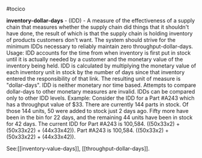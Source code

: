 #tocico

<b>inventory-dollar-days</b> - (IDD) - A measure of the effectiveness of a supply chain that measures whether the supply chain did things that it shouldn't have done, the result of which is that the supply chain is holding inventory of products customers don't want. The system should strive for the minimum IDDs necessary to reliably maintain zero throughput-dollar-days. 
Usage: IDD accounts for the time from when inventory is first put in stock until it is actually needed by a customer and the monetary value of the inventory being held. IDD is calculated by multiplying the monetary value of each inventory unit in stock by the number of days since that inventory entered the responsibility of that link. The resulting unit of measure is "dollar-days". IDD is neither monetary nor time based. Attempts to compare dollar-days to other monetary measures are invalid. IDDs can be compared only to other IDD levels. Example: Consider the IDD for a Part #A243 which has a throughput value of $33. There are currently 144 parts in stock. Of those 144 units, 50 were added to stock just 2 days ago. Fifty more have been in the bin for 22 days, and the remaining 44 units have been in stock for 42 days.  The current IDD for Part #A243 is 100,584. ((50x33x2) + (50x33x22) + (44x33x42)). Part #A243 is 100,584. ((50x33x2) + (50x33x22) + (44x33x42)). 



See:[[inventory-value-days]], [[throughput-dollar-days]].



